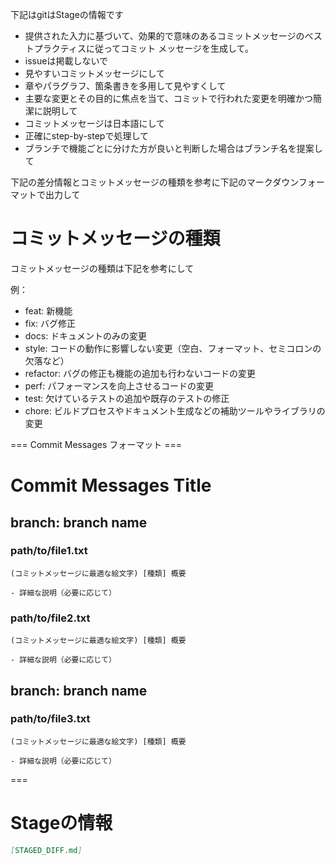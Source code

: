 
下記はgitはStageの情報です

- 提供された入力に基づいて、効果的で意味のあるコミットメッセージのベストプラクティスに従ってコミット メッセージを生成して。
- issueは掲載しないで
- 見やすいコミットメッセージにして
- 章やパラグラフ、箇条書きを多用して見やすくして
- 主要な変更とその目的に焦点を当て、コミットで行われた変更を明確かつ簡潔に説明して
- コミットメッセージは日本語にして
- 正確にstep-by-stepで処理して
- ブランチで機能ごとに分けた方が良いと判断した場合はブランチ名を提案して

下記の差分情報とコミットメッセージの種類を参考に下記のマークダウンフォーマットで出力して

# コミットメッセージの種類

コミットメッセージの種類は下記を参考にして

例：
  - feat: 新機能
  - fix: バグ修正
  - docs: ドキュメントのみの変更
  - style: コードの動作に影響しない変更（空白、フォーマット、セミコロンの欠落など） 
  - refactor: バグの修正も機能の追加も行わないコードの変更
  - perf: パフォーマンスを向上させるコードの変更
  - test: 欠けているテストの追加や既存のテストの修正
  - chore: ビルドプロセスやドキュメント生成などの補助ツールやライブラリの変更


=== Commit Messages フォーマット ===

# Commit Messages Title

## branch: branch name

### path/to/file1.txt

```commit-msg
(コミットメッセージに最適な絵文字) [種類] 概要

- 詳細な説明（必要に応じて）
```

### path/to/file2.txt

```commit-msg
(コミットメッセージに最適な絵文字) [種類] 概要

- 詳細な説明（必要に応じて）
```

## branch: branch name

### path/to/file3.txt

```commit-msg
(コミットメッセージに最適な絵文字) [種類] 概要

- 詳細な説明（必要に応じて）
```
===

# Stageの情報

```markdown
[STAGED_DIFF.md]

```
